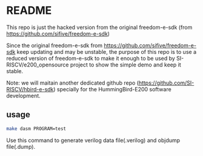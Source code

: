 # README #

This repo is just the hacked version from the original freedom-e-sdk (from https://github.com/sifive/freedom-e-sdk)

Since the original freedom-e-sdk from https://github.com/sifive/freedom-e-sdk keep updating and may be unstable, the purpose of this repo is to use a reduced version of freedom-e-sdk to make it enough to be used by SI-RISCV/e200_opensource project to show the simple demo and keep it stable. 

Note: we will maitain another dedicated github repo (https://github.com/SI-RISCV/hbird-e-sdk) specially for the HummingBird-E200 software development.


## usage
```bash
make dasm PROGRAM=test
```
Use this command to generate verilog data file(.verilog) and objdump file(.dump).

